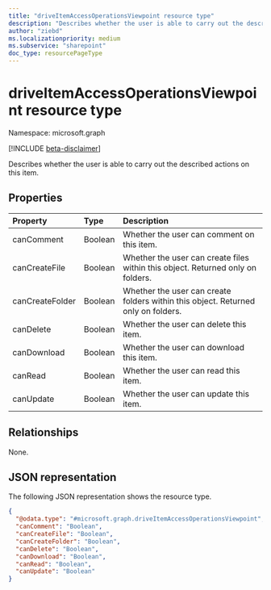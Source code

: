```yaml
---
title: "driveItemAccessOperationsViewpoint resource type"
description: "Describes whether the user is able to carry out the described actions on this item."
author: "ziebd"
ms.localizationpriority: medium
ms.subservice: "sharepoint"
doc_type: resourcePageType
---
```


# driveItemAccessOperationsViewpoint resource type

Namespace: microsoft.graph

[!INCLUDE [beta-disclaimer](../../includes/beta-disclaimer.md)]

Describes whether the user is able to carry out the described actions on this item.

## Properties

|Property|Type|Description|
|:---|:---|:---|
|canComment|Boolean|Whether the user can comment on this item.|
|canCreateFile|Boolean|Whether the user can create files within this object. Returned only on folders.|
|canCreateFolder|Boolean|Whether the user can create folders within this object. Returned only on folders.|
|canDelete|Boolean|Whether the user can delete this item.|
|canDownload|Boolean|Whether the user can download this item.|
|canRead|Boolean|Whether the user can read this item.|
|canUpdate|Boolean|Whether the user can update this item.|

## Relationships

None.

## JSON representation

The following JSON representation shows the resource type.
<!-- {
  "blockType": "resource",
  "@odata.type": "microsoft.graph.driveItemAccessOperationsViewpoint"
}
-->
``` json
{
  "@odata.type": "#microsoft.graph.driveItemAccessOperationsViewpoint",
  "canComment": "Boolean",
  "canCreateFile": "Boolean",
  "canCreateFolder": "Boolean",
  "canDelete": "Boolean",
  "canDownload": "Boolean",
  "canRead": "Boolean",
  "canUpdate": "Boolean"
}
```
